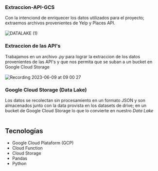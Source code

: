 ### Extraccion-API-GCS

Con la intenciond de enriquecer los datos utilizados para el proyecto; extraemos archivos provenientes de Yelp y Places API.
<br>
<br>
![DATALAKE (1)](https://github.com/Adapa22/PF-YelpGoogleMaps/assets/114951953/3cb3e008-c037-4f77-ae6a-755b1f313f62)


### Extraccion de las API's

Trabajamos en un archivo *.py* para lograr la extraccion de los datos provenientes de las API's y que nos permita que se suban a un bucket 
en Google Cloud Storage
<br>
<br>
![Recording 2023-06-09 at 09 00 27](https://github.com/Adapa22/PF-YelpGoogleMaps/assets/114951953/a334d179-072a-4ed5-8403-d7e84d4584ca)


### Google Cloud Storage (Data Lake) 
Los datos se recolectan sin procesamiento en un formato JSON y son almacenados junto con la data provista en los datasets de drive;
en un bucket de Google Cloud Storage lo que lo convierte en nuestro *Data Lake*
<br>
<br>


##  Tecnologías 
- Google Cloud Plataform (GCP)
- Cloud Function
- Cloud Storage
- Pandas
- Python

